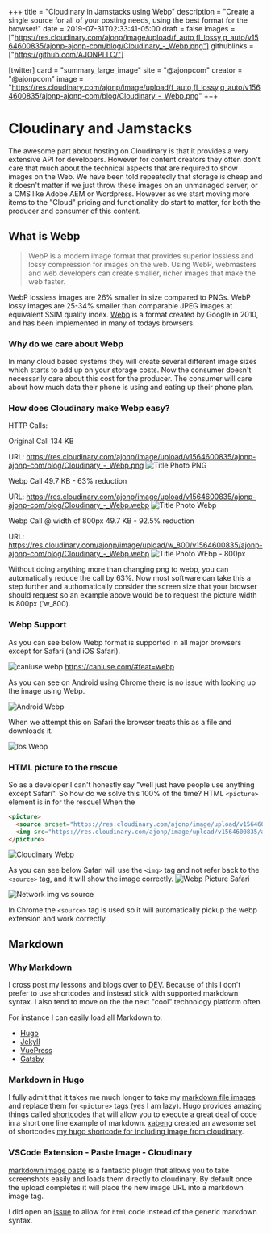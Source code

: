 +++
title = "Cloudinary in Jamstacks using Webp"
description = "Create a single source for all of your posting needs, using the best format for the browser!"
date = 2019-07-31T02:33:41-05:00
draft = false
images = ["https://res.cloudinary.com/ajonp/image/upload/f_auto,fl_lossy,q_auto/v1564600835/ajonp-ajonp-com/blog/Cloudinary_-_Webp.png"]
githublinks = ["https://github.com/AJONPLLC/"]

[twitter]
  card = "summary_large_image"
  site = "@ajonpcom"
  creator = "@ajonpcom"
  image = "https://res.cloudinary.com/ajonp/image/upload/f_auto,fl_lossy,q_auto/v1564600835/ajonp-ajonp-com/blog/Cloudinary_-_Webp.png"
+++

# Cloudinary and Jamstacks
The awesome part about hosting on Cloudinary is that it provides a very extensive API for developers. However for content creators they often don't care that much about the technical aspects that are required to show images on the Web. We have been told repeatedly that storage is cheap and it doesn't matter if we just throw these images on an unmanaged server, or a CMS like Adobe AEM or Wordpress. However as we start moving more items to the "Cloud" pricing and functionality do start to matter, for both the producer and consumer of this content.

## What is Webp
> WebP is a modern image format that provides superior lossless and lossy compression for images on the web. Using WebP, webmasters and web developers can create smaller, richer images that make the web faster.

WebP lossless images are 26% smaller in size compared to PNGs. WebP lossy images are 25-34% smaller than comparable JPEG images at equivalent SSIM quality index.
[Webp](https://developers.google.com/speed/webp/) is a format created by Google in 2010, and has been implemented in many of todays browsers.

### Why do we care about Webp
In many cloud based systems they will create several different image sizes which starts to add up on your storage costs. Now the consumer doesn't necessarily care about this cost for the producer. The consumer will care about how much data their phone is using and eating up their phone plan.

### How does Cloudinary make Webp easy?

HTTP Calls: 

Original Call 134 KB

URL: https://res.cloudinary.com/ajonp/image/upload/v1564600835/ajonp-ajonp-com/blog/Cloudinary_-_Webp.png
![Title Photo PNG](https://res.cloudinary.com/ajonp/image/upload/v1564601664/ajonp-ajonp-com/blog/hffb2m4yoewvtwd2np2f.webp)

Webp Call 49.7 KB - 63% reduction

URL: https://res.cloudinary.com/ajonp/image/upload/v1564600835/ajonp-ajonp-com/blog/Cloudinary_-_Webp.webp
![Title Photo Webp](https://res.cloudinary.com/ajonp/image/upload/v1564601710/ajonp-ajonp-com/blog/kjzt6byjwsdwou7pw19w.webp)

Webp Call @ width of 800px 49.7 KB - 92.5% reduction

URL: https://res.cloudinary.com/ajonp/image/upload/w_800/v1564600835/ajonp-ajonp-com/blog/Cloudinary_-_Webp.webp
![Title Photo WEbp - 800px](https://res.cloudinary.com/ajonp/image/upload/v1564601806/ajonp-ajonp-com/blog/tnvs0tqkfawkzmseeae3.webp)

Without doing anything more than changing png to webp, you can automatically reduce the call by 63%. Now most software can take this a step further and authomatically consider the screen size that your browser should request so an example above would be to request the picture width is 800px ('w_800). 

### Webp Support

As you can see below Webp format is supported in all major browsers except for Safari (and iOS Safari). 

![caniuse webp](https://res.cloudinary.com/ajonp/image/upload/v1564962316/ajonp-ajonp-com/blog/fevcd3nnmbjwdtosomva.webp)
https://caniuse.com/#feat=webp

As you can see on Android using Chrome there is no issue with looking up the image using Webp.

![Android Webp](https://res.cloudinary.com/ajonp/image/upload/h_500/v1564962205/ajonp-ajonp-com/blog/h2totv0ub4jndjjnc7rf.webp)

When we attempt this on Safari the browser treats this as a file and downloads it.

![Ios Webp](https://res.cloudinary.com/ajonp/image/upload/h_500/v1564961942/ajonp-ajonp-com/blog/a8lmuu47pztq0jevrhku.webp)

### HTML picture to the rescue

So as a developer I can't honestly say "well just have people use anything except Safari". So how do we solve this 100% of the time? HTML `<picture>` element is in for the rescue! When the 

```html
<picture>
  <source srcset="https://res.cloudinary.com/ajonp/image/upload/v1564600835/ajonp-ajonp-com/blog/Cloudinary_-_Webp.webp" type="image/webp">
  <img src="https://res.cloudinary.com/ajonp/image/upload/v1564600835/ajonp-ajonp-com/blog/Cloudinary_-_Webp.png" alt="Cloudinary Webp">
</picture>
```

<picture>
  <source srcset="https://res.cloudinary.com/ajonp/image/upload/v1564600835/ajonp-ajonp-com/blog/Cloudinary_-_Webp.webp" type="image/webp">
  <img src="https://res.cloudinary.com/ajonp/image/upload/v1564600835/ajonp-ajonp-com/blog/Cloudinary_-_Webp.png" alt="Cloudinary Webp">
</picture>

As you can see below Safari will use the `<img>` tag and not refer back to the `<source>` tag, and it will show the image correctly.
![Webp Picture Safari](https://res.cloudinary.com/ajonp/image/upload/v1564964403/ajonp-ajonp-com/blog/pwbznjt7jh166kacevkx.webp)

![Network img vs source](https://res.cloudinary.com/ajonp/image/upload/v1564964815/ajonp-ajonp-com/blog/ylcgjkzqau17g3cov6by.webp)

In Chrome the `<source>` tag is used so it will automatically pickup the webp extension and work correctly.

## Markdown

### Why Markdown

I cross post my lessons and blogs over to [DEV](https://dev.to/). Because of this I don't prefer to use shortcodes and instead stick with supported markdown syntax. I also tend to move on the the next "cool" technology platform often. 

For instance I can easily load all Markdown to: 

- [Hugo](https://gohugo.io/)
- [Jekyll](https://jekyllrb.com/)
- [VuePress](https://vuepress.vuejs.org/)
- [Gatsby](https://www.gatsbyjs.org/)

### Markdown in Hugo

I fully admit that it takes me much longer to take my [markdown file images](https://github.com/adam-p/markdown-here/wiki/Markdown-Cheatsheet#images) and replace them for `<picture>` tags (yes I am lazy). Hugo provides amazing things called [shortcodes](https://gohugo.io/content-management/shortcodes/) that will allow you to execute a great deal of code in a short one line example of markdown. [xabeng](https://dev.to/xabeng) created an awesome set of shortcodes  [my hugo shortcode for including image from cloudinary](https://dev.to/xabeng/my-hugo-shortcode-for-including-image-from-cloudinary-1l46).

### VSCode Extension - Paste Image - Cloudinary

[markdown image paste](https://marketplace.visualstudio.com/items?itemName=njLeonZhang.markdown-image-paste) is a fantastic plugin that allows you to take screenshots easily and loads them directly to cloudinary. By default once the upload completes it will place the new image URL into a markdown image tag.

I did open an [issue](https://github.com/njleonzhang/vscode-extension-mardown-image-paste/issues/9) to allow for `html` code instead of the generic markdown syntax. 